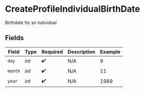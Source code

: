 # CreateProfileIndividualBirthDate

Birthdate for an individual


## Fields

| Field              | Type               | Required           | Description        | Example            |
| ------------------ | ------------------ | ------------------ | ------------------ | ------------------ |
| `day`              | *int*              | :heavy_check_mark: | N/A                | 9                  |
| `month`            | *int*              | :heavy_check_mark: | N/A                | 11                 |
| `year`             | *int*              | :heavy_check_mark: | N/A                | 1989               |